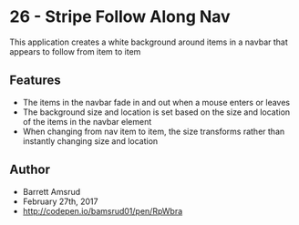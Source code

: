 # 26 - Stripe Follow Along Nav

This application creates a white background around items in a navbar that appears to follow from item to item

## Features

- The items in the navbar fade in and out when a mouse enters or leaves
- The background size and location is set based on the size and location of the items in the navbar element
- When changing from nav item to item, the size transforms rather than instantly changing size and location

## Author

- Barrett Amsrud
- February 27th, 2017
- http://codepen.io/bamsrud01/pen/RpWbra
